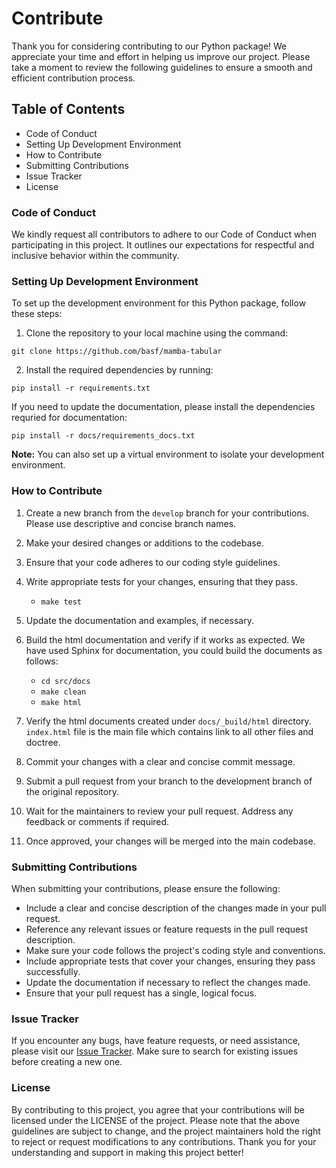 
# Contribute

Thank you for considering contributing to our Python package! We appreciate your time and effort in helping us improve our project. Please take a moment to review the following guidelines to ensure a smooth and efficient contribution process.

## Table of Contents

- Code of Conduct
- Setting Up Development Environment
- How to Contribute
- Submitting Contributions
- Issue Tracker
- License

### Code of Conduct

We kindly request all contributors to adhere to our Code of Conduct when participating in this project. It outlines our expectations for respectful and inclusive behavior within the community.

### Setting Up Development Environment

To set up the development environment for this Python package, follow these steps:

1. Clone the repository to your local machine using the command:

```
git clone https://github.com/basf/mamba-tabular
```
2. Install the required dependencies by running:

```
pip install -r requirements.txt
```

If you need to update the documentation, please install the dependencies requried for documentation:

```
pip install -r docs/requirements_docs.txt
```

**Note:** You can also set up a virtual environment to isolate your development environment.

### How to Contribute

1. Create a new branch from the `develop` branch for your contributions. Please use descriptive and concise branch names.
2. Make your desired changes or additions to the codebase.
3. Ensure that your code adheres to our coding style guidelines.
4. Write appropriate tests for your changes, ensuring that they pass.
    - `make test`
5. Update the documentation and examples, if necessary.
6. Build the html documentation and verify if it works as expected. We have used Sphinx for documentation, you could build the documents as follows:
    - `cd src/docs`
    - `make clean`
    - `make html`
7. Verify the html documents created under `docs/_build/html` directory. `index.html` file is the main file which contains link to all other files and doctree.

8. Commit your changes with a clear and concise commit message.
9. Submit a pull request from your branch to the development branch of the original repository.
10. Wait for the maintainers to review your pull request. Address any feedback or comments if required.
11. Once approved, your changes will be merged into the main codebase.

### Submitting Contributions

When submitting your contributions, please ensure the following:

- Include a clear and concise description of the changes made in your pull request.
- Reference any relevant issues or feature requests in the pull request description.
- Make sure your code follows the project's coding style and conventions.
- Include appropriate tests that cover your changes, ensuring they pass successfully.
- Update the documentation if necessary to reflect the changes made.
- Ensure that your pull request has a single, logical focus.

### Issue Tracker

If you encounter any bugs, have feature requests, or need assistance, please visit our [Issue Tracker](https://github.com/basf/mamba-tabular/issues). Make sure to search for existing issues before creating a new one.

### License

By contributing to this project, you agree that your contributions will be licensed under the LICENSE of the project.
Please note that the above guidelines are subject to change, and the project maintainers hold the right to reject or request modifications to any contributions. Thank you for your understanding and support in making this project better!
